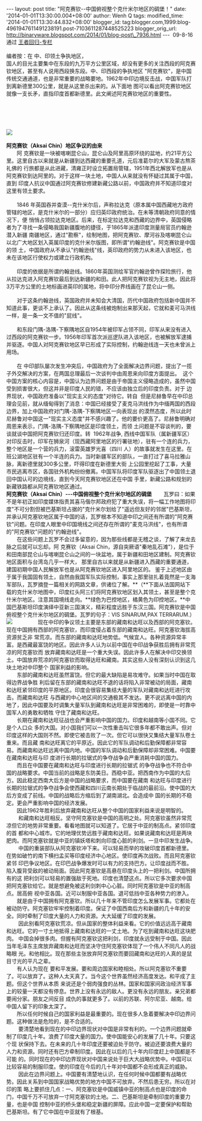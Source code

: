 --- layout: post title: "阿克赛钦--中国俯视整个克什米尔地区的碉堡！"
date: '2014-01-01T13:30:00.004+08:00' author: Wenh Q tags:
modified\_time: '2014-01-01T13:30:44.832+08:00' blogger\_id:
tag:blogger.com,1999:blog-4961947611491238191.post-7103611287448525223
blogger\_orig\_url:
http://binaryware.blogspot.com/2014/01/blog-post\_7936.html ---
 09-8-16 通过 [王者回归-专栏](http://blog.china.com/u/060604/863/) \
\
编者按：在 中、印领土争执地区，\
国人的目光主要集中在东段的九万平方公里区域，却没有更多的关注西段的阿克赛钦地区，甚至有人说用西段换东段。中、印西段的争执地区
"阿克赛钦"，是中国传统交通通道，也是非常重要的战略要地。1962年中印边境反击战，中国军队打到离新德里300公里，就是从这里杀出来的。从下面地
图可以看出阿克赛钦地区就像一支长矛，直指印度首都新德里。此文阐述阿克赛钦地区的重要性。
\
\
\
\
\
\
![](http://image.club.china.com/twhb/1011/2009/8/16/1250410912024_708.jpg)
\
\
**阿克赛钦（Aksai Chin）地区争议的由来**\
　　阿
克赛钦是一块被喀喇昆仑山，昆仑山及阿里高原环绕的盆地，约21平方公里。这里自古以来就是从新疆到达西藏的重要孔道，元后准葛尔的大军及蒙古熬茶礼佛的
行旅都是从此进藏，清雍正时设立拓置局管辖，1951年西北解放军也是从阿克赛钦到达阿里的。对于这样一块土地，中国人从来就没有怀疑过其属于中国，直到
印度人抗议中国通过阿克赛钦修建新藏公路以前，中国政府并不知道印度对这里有领土要求。\
\
　　1846
年英国吞并查漠--克什米尔后，声称拉达克（原本属中国西藏地方政府管辖的地区，是克什米尔的一部分）应归英印政府统治。在未等清朝政府同意的情况下，便
悄悄占领拉达克地区。后来，在标定拉达克和西藏的边界中，英国侵略者为了寻找一条侵略我国新疆腹地的捷径，于1865年派遣印度测量局官员约翰逊潜入新疆
南疆地区，通过"勘察"，绘制地图，把阿克赛钦、摩河谷及喀喇昆仑山以北广大地区划入英属印度的克什米尔版图，即所谓"约翰逊线"。阿克赛钦是中国的领
土，中国政府从不承认"约翰逊线"线，英印政府的势力从未进入该地区，也未在该地区行使权力或建立行政机构。\
\
　　印度的依据是所谓约翰逊线。1860年英国测绘军官约翰逊曾作探险旅行，他从拉达克进入阿克赛钦最后到达新疆的和田。此人把阿克赛钦视为无主地，因此将3万平方公里的土地标画进英印的属地，将中印分界线画在了昆仑山一侧。\
  \
　　对于这条约翰逊线，英国政府并未知会大清国，历代中国政府包括新中国并不知道此事，更谈不上承认了。因此从这条线被炮制出来那天起，它就和麦可马洪线一样，是一条一文不值的"屁线"。\
  \
　　和东段门隅-洛隅-下察隅地区自1954年被印军占领不同，印军从来没有进入过西段的阿克赛钦一步。1956年印军首次派巡逻队进入该地区，也被解放军逮捕并驱逐。中国人对阿克赛钦地区早已形成了实际控制，约翰逊线连一天也未曾派上用场。\
  \
　　在
中印部队屡次发生冲突后，中国政府为了全面解决边界问题，提出了一揽子外交解决的方案，在两国总理最后一次谈判中由周恩来向印度方面提出。 
这个中国方案的核心内容是，中国认为边界问题是由于帝国主义侵略造成的，虽然中国受到损害很大，但这并非是印度人民的错，不应该由独立后的印度负责。对于
边界现状，中国政府准备以"现实主义的态度"对待它。转自 
但是尼赫鲁早在中印总理会见前，就从缅甸得到了消息：中国已经接受了麦克马洪线作为中缅两国的西段边界，加上中国政府对门隅-洛隅-下察隅地区一向表现出
的漠然态度，所以此时尼赫鲁对中国这一"现实主义态度"并不感兴趣了。他的要价更高了。尼赫鲁明确对周恩来表示，门隅-洛隅-下察隅地区是印度领土，而领
土问题是不容谈判的，要谈就谈中国把阿克赛钦归还印度。转  1962年战争,
西线中国军队（属新疆军区）对印反击时，印军在狮泉河（现西藏阿里地区的行署驻地），驻有一个连的兵力，整个地区是一个营的兵力，滚雷英雄罗光喜（四川
人）的故事就发生在这里。在班公湖地区驻有一个半连的兵力。当时新疆军区的部队，一直打过了喜马拉雅山脉，离新德里就300多公里，吓得印度在新德里大街
上公园里挖起了工事，大量市民逃离市区，各国驻外机构纷纷撤离。中国军队将印度军队驱逐出了中国领土退回中国认可的边境线，直到今天阿克赛钦地区还在中国
手里，新藏公路和规划的新藏铁路都从阿克赛钦地区通过。
\
**阿克赛钦（Aksai Chin）---中国俯视整个克什米尔地区的碉堡**
　　瓦罗曰：如果不是年初正如印度媒体指责其喜马偕尔邦政府犯了重大失误，将一幅工作地图将印度"不可分割但被巴基斯坦占据的"克什米尔划给了"遥远但友好的邻居"巴基斯坦，并承认阿克塞钦地区属于中国的话，瓦罗根本不知道中印之间还有所谓的"阿克赛钦"问题。在印度人眼里中印国境线之间还存在所谓的"麦克马洪线"，也有所谓的"阿克赛钦"问题的"约翰逊线"。
  \
　　在这些问题上瓦罗不会过多留意的，因为那些线都是无稽之谈，了解了来龙去脉之后就可以忘却。阿
克赛钦（Aksai
Chin，源自突厥语"秦地乱石滩"），是位于和田南部昆仑山与喀喇昆仑山之间的一块盆地，属于新疆和田地区建制。阿克赛钦地区面积与台湾岛几乎一样大，
那里自古以来就是从新疆进入西藏的重要通道，建国初期中国人民解放军也是从阿克赛钦地区进入阿里地区的。
鉴于上述地区由于属于我国固有领土，自然由我国军队实际控制，事实上那里驻扎着竟然是一支海军部队，瓦罗摘登一篇相关的网路文章，供诸位了解。**（**下面从法国网站下载的克什米尔地图中，印度红头阿三们将阿克赛钦地区划入其领土，甚至是整个克什米尔地区。注意其国境线走向。**绿色为巴控地区，橘黄色为印控地区。**中国巴基斯坦印度演绎中亚新三国演义，精彩程度远胜于东汉三国。阿克赛钦是中国俯视整个克什米尔地区的碉堡。瓦罗的句子：VIS
SINARUM,PAX TERRARUM.）
\
![](http://image.club.china.com/twhb/1011/2009/8/16/1250410912024_709.jpg)
　　
　
　现在中印的争议领土主要是东部的藏南和达旺以及西部的阿克塞钦。现在中国拥有西部的阿克塞钦，而印度侵占着东部的藏南和达旺。阿克塞钦海拔高资源贫乏非
常荒凉。而东部的藏南和达旺地势低。气候宜人。各种资源异常丰富。是西藏最富饶的地区。因此许多人认为以前中国在中印战争获胜后拥有非常荒凉的阿克塞钦而
放弃藏南和达旺是一个重大失误。因此许多人在解决中印交换领土。中国放弃荒凉的阿克塞钦而取得达旺和藏南。其实这些人没有深刻认识到这几块土地对中印整个
国家利益的影响。
\
　　东部的藏南和达旺虽然富饶。但它的最大缺陷是易攻难守。如果当时中国在取得边界战争胜
利后留在东部的藏南和达旺不退的话将陷入非常被动的局面，藏南和达旺紧邻印度的平原地区。印度会很容易集结大量的军队对藏南和达旺进行攻击。而藏南和达旺
与西藏的中心地区间的交通极其不发达。更不说远离中国的内地了，因此中国要及时调集大量军队到藏南和达旺是非常困难的，即使是一时靠中国军人的勇敢和牺牲
守住了藏南和达旺。
\
　　长期在藏南和达旺征战也会严重影响中国的国力。印度和越南等小国不同。它是个人口众
多的大国。对小国我们可以一次性重击叫它很多年都不敢出声。但对印度这样的大国则不然。即使它被击败了一次。但它可以很快又集结大量军队卷土重来。而且藏
南和达旺离它的平原近。因此它的军队调动和后勤保障都非常容易。而藏南和达旺远离中国内地。中国的军队调动和后勤保障却非常困难。中国要在藏南和达旺与印
度进行长期的拉锯式的争夺战争会严重消耗中国的国力。
\
　　而且在中国要在藏南和达旺与印度进行长期的拉锯式
的争夺战争也不符合中国的战略要求。中国当前的战略是东防美日。西稳中亚。把西南作为中国的大后方。因此稳定西南大后方是中国的战略要求，而中国要在藏南
和达旺与印度进行长期的拉锯式的争夺战争会使西藏和四川云南长期处于临战的最前沿。使中国的大后方变成了前线。中国的战略后方缩后到了湖南湖北。会造成中
国的长期的不稳定。更会严重影响中国的经济发展。
\
　　因此1962年胜利后放弃藏南和达旺从整个中国的国家利益来说是明智的。
\
　
　和藏南和达旺相反。坚守阿克塞钦是中国的高明之处。阿克塞钦虽然非常荒凉但它的地势非常重要。看看地图就可以知道了。它居于中亚的制高点。紧邻印度的首
都和中心城市。它的地理优势远胜于藏南和达旺。如果说藏南和达旺是两块肥肉。而阿克塞钦就是中亚的镇妖塔和刺向印度心脏的利剑。一旦中印发生战争。
\
　
　中国的重装部队从阿克塞钦冲下来。可以轻易而举的攻破印度首都新德里。在势如破竹的南下横扫孟买等印度经济中心地区。使印度再次战败。而且阿克塞钦紧邻
印巴争议地区。在印巴战争爆发时可以有力的支持巴方。让印度战而不胜。陷入腹背受敌的被动局面。因此阿克塞钦是高悬在印度头上的一把利剑。中国所拥有的这
把利剑可以轻易的置强敌于死地。印度也清楚这点。所以它多次要求中国把阿克塞钦给它。就是想避免被这利剑刺中心心脏。同时阿克塞钦是中亚的制高点。居高俯
视中亚各国。近可以制服中亚各国。退可低挡中亚各种势力的渗入。
\
　　就是由于中国拥有阿克塞钦。所以几十年来不管印度怎么发展军事。它都处在被动防守。阿克塞钦牢牢控制着印度。保证了中国西南后方和新疆的几十年的安全。同时牵制了印度大量的人力和资源。大大延缓了印度的发展。
\
　
　因此别看阿克塞钦荒凉。但从国家的整体利益来看。它的价值远远高于藏南和达旺。它的一寸土地抵得上藏南和达旺的一丈土地。为了吃到藏南和达旺这块肥肉。
中国会掉很多肉。但握有阿克塞钦这把利剑，印度就永远受制于中国。因此当年毛泽东主席放弃藏南和达旺而坚决守住阿克塞钦体现了一个伟人不同凡人的战略眼
光。和他相比。现在那些主张放弃阿克塞钦而要回藏南和达旺的人真的是鼠目寸光的平凡之辈。
\
　　有人认为现在
要和平发展。要和周边国家和睦相处。所以阿克塞钦不重要了。可以放弃了。这种人太天真了。当今这个世界虽然经济高度发达。和平成了主题。但这个世界从本质
来说还是个弱肉强食的丛林。国家和国家间政治经济军事上的较量一天都没有停息。世界上没有永远的敌人。更没有永远的朋友。亲兄弟都要闹分家。朋友之间反目
成仇的事就更多了。以前的苏联、阿尔尼亚、越南。给中国人留下的印象太深了。
\
　　所以任何时候自己的国家利益是最重要的。现在很多人急着要解决中印边界问题。这种做法是危险的，是不合适的。
\
　
　要清楚地看到现在的中印边界现状对中国是非常有利的。一个边界问题就牵制了印度几十年。浪费了印度大量的国力。使中国能安心的发展了几十年。只要这个现
状保持下去。在未来的几十年印度还要被迫处于防守。被迫还要浪费大量的人力和资源。同时还有巴方牵制印度。因此在以后的几十年内印度赶上中国都是不可能
的。同时现在的中印边界现状对中国来说处于巨大大战略优势中。中国可以比较容易的制服印度。使的印度在今后的几十年对中国都不会形成真正的威胁。
\
　
　因此在边界问题上。中国要有清楚地认识，在任何时候中国都要有战略优势。因此关系到中国国家战略优势的地方中国不可放弃。不然后患无穷。所以在对印的策
略上要抓住几点：一、阿克塞钦是中国威镇中亚的制高点也是印度的命门，中国千万不可放弃一寸阿克塞钦的土地。二、巴基斯坦是牵制印度的重要力量，也是中国
控制中亚的桥头堡和稳定新疆的屏障。应此中国一定要保护和帮助巴基斯坦。有了它中国在中亚就有了根基。
